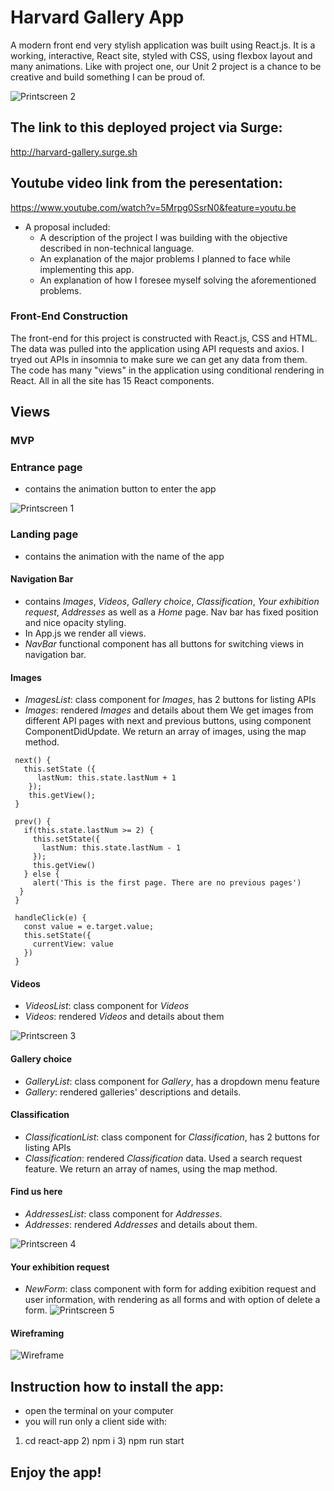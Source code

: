 # Harvard Gallery App
A modern front end very stylish application was built using React.js. It is a working, interactive, React site, styled with CSS, using flexbox layout and many animations.
Like with project one, our Unit 2 project is a chance to be creative and build something I can be proud of.

![Printscreen 2](/images/printscreen2.jpg)

## The link to this deployed project via Surge:
http://harvard-gallery.surge.sh

## Youtube video link from the peresentation:
https://www.youtube.com/watch?v=5Mrpg0SsrN0&feature=youtu.be
- A proposal included:
	- A description of the project I was building with the objective described in non-technical language.
	- An explanation of the major problems I planned to face while implementing this app.
	- An explanation of how I foresee myself solving the aforementioned problems.

### Front-End Construction
The front-end for this project is constructed with React.js, CSS and HTML. 
The data was pulled into the application using API requests and axios. I tryed out APIs in insomnia to make sure we can get any data from them.
The code has many "views" in the application using conditional rendering in React. All in all the site has 15 React components. 

## Views

### MVP

### Entrance page
- contains the animation button to enter the app

![Printscreen 1](/screenshots/printscreen1.jpg)

### Landing page
- contains the animation with the name of the app

#### Navigation Bar
- contains _Images_, _Videos_, _Gallery choice_, _Classification_, _Your exhibition request_, _Addresses_ as well as a _Home_ page. Nav bar has fixed position and nice opacity styling. 
- In App.js we render all views.
- _NavBar_ functional component has all buttons for switching views in navigation bar.

#### Images
- _ImagesList_: class component for _Images_, has 2 buttons for listing APIs 
- _Images_: rendered _Images_ and details about them
We get images from different API pages with next and previous buttons, using component ComponentDidUpdate. 
We return an array of images, using the map method.  

```
 next() {
   this.setState ({
      lastNum: this.state.lastNum + 1
    });
    this.getView();
 }

 prev() {
   if(this.state.lastNum >= 2) {
     this.setState({
       lastNum: this.state.lastNum - 1
     });
     this.getView()
   } else {
     alert('This is the first page. There are no previous pages')
  }
 }

 handleClick(e) {
   const value = e.target.value;
   this.setState({
     currentView: value
   })
 }
```
#### Videos
- _VideosList_: class component for _Videos_
- _Videos_: rendered _Videos_ and details about them

![Printscreen 3](/screenshots/printscreen3.jpg)

#### Gallery choice
- _GalleryList_: class component for _Gallery_, has a dropdown menu feature
- _Gallery_: rendered galleries' descriptions and details.

#### Classification
- _ClassificationList_: class component for _Classification_, has 2 buttons for listing APIs 
- _Classification_: rendered _Classification_ data.
Used a search request feature. We return an array of names, using the map method. 

#### Find us here
- _AddressesList_: class component for _Addresses_.
- _Addresses_: rendered _Addresses_ and details about them.

![Printscreen 4](/screenshots/printscreen4.jpg)

#### Your exhibition request
- _NewForm_: class component with form for adding exibition request and user information, with rendering as all forms and with option of delete a form.
![Printscreen 5](/screenshots/printscreen5.jpg)

#### Wireframing
![Wireframe](/screenshots/wireframe1.jpg)


##                          Instruction how to install the app:
- open the terminal on your computer
- you will run only a client side with: 
1) cd react-app 2) npm i 3) npm run start

## Enjoy the app!


